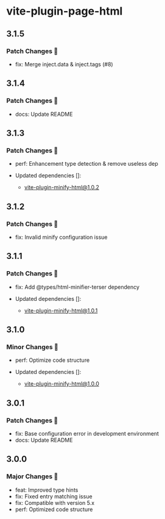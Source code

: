 # vite-plugin-page-html

## 3.1.5

### Patch Changes 🌟

- fix: Merge inject.data & inject.tags (#8)

## 3.1.4

### Patch Changes 🌟

- docs: Update README

## 3.1.3

### Patch Changes 🌟

- perf: Enhancement type detection & remove useless dep

- Updated dependencies []:
  - vite-plugin-minify-html@1.0.2

## 3.1.2

### Patch Changes 🌟

- fix: Invalid minify configuration issue

## 3.1.1

### Patch Changes 🌟

- fix: Add @types/html-minifier-terser dependency

- Updated dependencies []:
  - vite-plugin-minify-html@1.0.1

## 3.1.0

### Minor Changes 🚀

- perf: Optimize code structure

- Updated dependencies []:
  - vite-plugin-minify-html@1.0.0

## 3.0.1

### Patch Changes 🌟

- fix: Base configuration error in development environment
- docs: Update README

## 3.0.0

### Major Changes 🎉

- feat: Improved type hints
- fix: Fixed entry matching issue
- fix: Compatible with version 5.x
- perf: Optimized code structure
